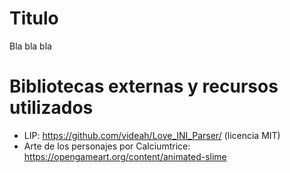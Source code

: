# Titulo

Bla bla bla


# Bibliotecas externas y recursos utilizados

- LIP: https://github.com/videah/Love_INI_Parser/ (licencia MIT)
- Arte de los personajes por Calciumtrice: https://opengameart.org/content/animated-slime
